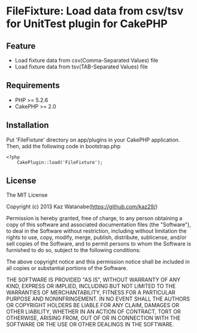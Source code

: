 # FileFixture: Load data from csv/tsv for UnitTest plugin for CakePHP

## Feature

- Load fixture data from csv(Comma-Separated Values) file
- Load fixture data from tsv(TAB-Separated Values) file

## Requirements

- PHP >= 5.2.6
- CakePHP >= 2.0

## Installation

Put 'FileFixture' directory on app/plugins in your CakePHP application.
Then, add the following code in bootstrap.php

    <?php
        CakePlugin::load('FileFixture');

## License

The MIT License

Copyright (c) 2013 Kaz Watanabe(https://github.com/kaz29/)

Permission is hereby granted, free of charge, to any person obtaining a copy of this software and associated documentation files (the "Software"), to deal in the Software without restriction, including without limitation the rights to use, copy, modify, merge, publish, distribute, sublicense, and/or sell copies of the Software, and to permit persons to whom the Software is furnished to do so, subject to the following conditions:

The above copyright notice and this permission notice shall be included in all copies or substantial portions of the Software.

THE SOFTWARE IS PROVIDED "AS IS", WITHOUT WARRANTY OF ANY KIND, EXPRESS OR IMPLIED, INCLUDING BUT NOT LIMITED TO THE WARRANTIES OF MERCHANTABILITY, FITNESS FOR A PARTICULAR PURPOSE AND NONINFRINGEMENT. IN NO EVENT SHALL THE AUTHORS OR COPYRIGHT HOLDERS BE LIABLE FOR ANY CLAIM, DAMAGES OR OTHER LIABILITY, WHETHER IN AN ACTION OF CONTRACT, TORT OR OTHERWISE, ARISING FROM, OUT OF OR IN CONNECTION WITH THE SOFTWARE OR THE USE OR OTHER DEALINGS IN THE SOFTWARE.